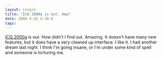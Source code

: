 ```yaml
---
layout: single
title: "ICQ 2000a is out. How"
date: 2000-4-26 4:30:0
tags: 
---
```


[ICQ 2000a][1] is out. How didn't I find out. Amazing. It doesn't have many new features, but it does have a very cleaned up interface. I like it. I had another dream last night. I think I'm going insane, or I'm under some kind of spell and someone is torturing me.



   [1]: http://www.icq.com/download/
